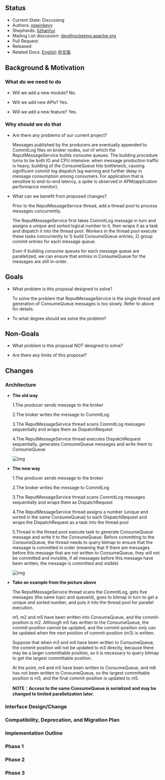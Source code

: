 ## Status

- Current State: Discussing
- Authors: [nowinkeyy](https://github.com/nowinkeyy)
- Shepherds: [lizhanhui](https://github.com/lizhanhui)
- Mailing List discussion: [dev@rocketmq.apache.org](mailto:dev@rocketmq.apache.org)
- Pull Request:
- Released:
- Related Docs: [English](https://yu7y22ce7k.feishu.cn/docx/doxcn9A5lPA05AD0oISoB11FL2f) [中文版](https://yu7y22ce7k.feishu.cn/docx/doxcnltrB7VzUKCqx0yxqMgJ4RM)

 

## Background & Motivation

### What do we need to do

 

- Will we add a new module? No.

- Will we add new APIs? Yes.

- Will we add a new feature? Yes.

 

### **Why should we do that**

- Are there any problems of our current project?

    Messages published by the producers are eventually appended to CommitLog files on broker nodes, out of which the ReputMessageService builds consume queues. The building procedure turns to be both IO and CPU intensive: when message production traffic is heavy, building of the ConsumeQueue hits bottleneck, causing significant commit log dispatch lag warning and further delay in message consumption among consumers. For application that is sensitive to end-to-end latency, a spike is observed in APM(application performance monitor).

 

- What can we benefit from proposed changes?

    Prior to the ReputMessageService thread, add a thread pool to process messages concurrently. 

    The ReputMessageService first takes CommitLog message in turn and assigns a unique and sorted logical number to it, then wraps it as a task and dispatch it into the thread pool. Workers in the thread pool execute these tasks concurrently to 1) build ConsumeQueue entries, 2) group commit entries for each message queue.

    Even if building consume queues for each message queue are parallelized, we can ensure that entries in ConsumeQueue for the messages are still in-order.

## Goals

- What problem is this proposal designed to solve?

    To solve the problem that ReputMessageService is the single thread and generation of ConsumeQueue messages is too slowly. Refer to above for details.

- To what degree should we solve the problem?

## **Non-Goals**

- What problem is this proposal NOT designed to solve?

- Are there any limits of this proposal?

 

## Changes

### Architecture

- **The old way**

    1.The producer sends message to the broker
    
    2.The broker writes the message to CommitLog
    
    3.The ReputMessageService thread scans CommitLog messages sequentially and wraps them as DispatchRequest

    4.The ReputMessageService thread executes DispatchRequest sequentially, generates ConsumeQueue messages and write them to ConsumeQueue

    ![img](https://yu7y22ce7k.feishu.cn/space/api/box/stream/download/asynccode/?code=N2Y4ZWM5OTFkMDA3YzljMjQ4MmVhNTE5ZTRkM2U3OGRfSGpham52aks0TnlNc1R2STdDdWx1bDNlYVBaZHpvU2hfVG9rZW46Ym94Y25vM1pMM1cxVEVvQ1B6YmRSOFNOZDFQXzE2NjU5ODQwMDQ6MTY2NTk4NzYwNF9WNA)

- **The new way**

    1.The producer sends message to the broker

    2.The broker writes the message to CommitLog

    3.The ReputMessageService thread scans CommitLog messages sequentially and wraps them as DispatchRequest

    4.The ReputMessageService thread assigns a number (unique and sorted in the same ConsumeQueue) to each DispatchRequest and wraps the DispatchRequest as a task into the thread pool

    5.Thread in the thread pool execute task to generate ConsumeQueue message and write it to the ConsumeQueue. Before committing to the ConsumeQueue, the thread needs to query bitmap to ensure that the message is committed in order (meaning that if there are messages before this message that are not written to ConsumeQueue, they will not be committed and invisible, if all messages before this message have been written, the message is committed and visible)

    ![img](https://yu7y22ce7k.feishu.cn/space/api/box/stream/download/asynccode/?code=MTM5Yzc4MDUwODVjYTA1NDJjMmIzZDBiZDFiYTYzODNfNTlRTFZ4SnczeFdIcjRRdFVYWmdtTU9jSGdPallPZm5fVG9rZW46Ym94Y25JNlk4c05abXNzbGNFOUNVamtXYU9lXzE2NjU5ODQwMDQ6MTY2NTk4NzYwNF9WNA)

 

- **Take an example from the picture above**

    The ReputMessageService thread scans the CommitLog, gets five messages (the same topic and queueId), goes to bitmap in turn to get a unique and sorted number, and puts it into the thread pool for parallel execution.

    m1, m2 and m5 have been written into ConsumeQueue, and the commit-position is m2. Although m5 has written to the ConsumeQueue, the commit-position cannot be updated, and the commit-position only can be updated when the next position of commit-position (m3) is written.

    Suppose that when m3 and m4 have been written to ConsumeQueue, the commit-position will not be updated to m3 directly, because there may be a larger committable position, so it is necessary to query bitmap to get the largest committable position.

    At the point, m4 and m5 have been written to ConsumeQueue, and m6 has not been written to ConsumeQueue, so the largest committable position is m5, and the final commit-position is updated to m5.

    **NOTE：Access to the same ConsumeQueue is serialized and may be changed to limited parallelization later.**

### **Interface Design/Change**

### **Compatibility, Deprecation, and Migration Plan**

### **Implementation Outline**

### Phase 1

### Phase 2

### Phase 3